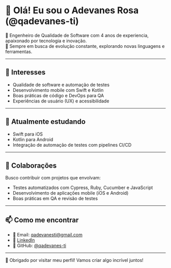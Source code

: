 # 👋 Olá! Eu sou o Adevanes Rosa (@qadevanes-ti)

🎯 Engenheiro de Qualidade de Software com 4 anos de experiencia, apaixonado por tecnologia e inovação.  
🧠 Sempre em busca de evolução constante, explorando novas linguagens e ferramentas.

---

## 👀 Interesses

- Qualidade de software e automação de testes
- Desenvolvimento mobile com Swift e Kotlin
- Boas práticas de código e DevOps para QA
- Experiências de usuário (UX) e acessibilidade

---

## 🌱 Atualmente estudando

- Swift para iOS
- Kotlin para Android
- Integração de automação de testes com pipelines CI/CD

---

## 💞️ Colaborações

Busco contribuir com projetos que envolvam:

- Testes automatizados com Cypress, Ruby, Cucumber e JavaScript  
- Desenvolvimento de aplicações mobile (iOS e Android)
- Boas práticas em QA e revisão de testes

---

## 📫 Como me encontrar

- 📧 Email: qadevanesti@gmail.com  
- 💼 [LinkedIn](https://www.linkedin.com/in/adevanesrosa/)  
- 🧪 GitHub: [@qadevanes-ti](https://github.com/qadevanes-ti)

---

🚀 Obrigado por visitar meu perfil! Vamos criar algo incrível juntos!

